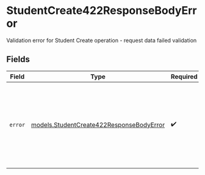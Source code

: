 # StudentCreate422ResponseBodyError

Validation error for Student Create operation - request data failed validation


## Fields

| Field                                                                                                                                              | Type                                                                                                                                               | Required                                                                                                                                           | Description                                                                                                                                        | Example                                                                                                                                            |
| -------------------------------------------------------------------------------------------------------------------------------------------------- | -------------------------------------------------------------------------------------------------------------------------------------------------- | -------------------------------------------------------------------------------------------------------------------------------------------------- | -------------------------------------------------------------------------------------------------------------------------------------------------- | -------------------------------------------------------------------------------------------------------------------------------------------------- |
| `error`                                                                                                                                            | [models.StudentCreate422ResponseBodyError](../models/studentcreate422responsebodyerror.md)                                                         | :heavy_check_mark:                                                                                                                                 | N/A                                                                                                                                                | {<br/>"code": "UnprocessableEntity",<br/>"message": "Validation failed for Student Create endpoint",<br/>"requestID": "550e8400-e29b-41d4-a716-446655440000"<br/>} |